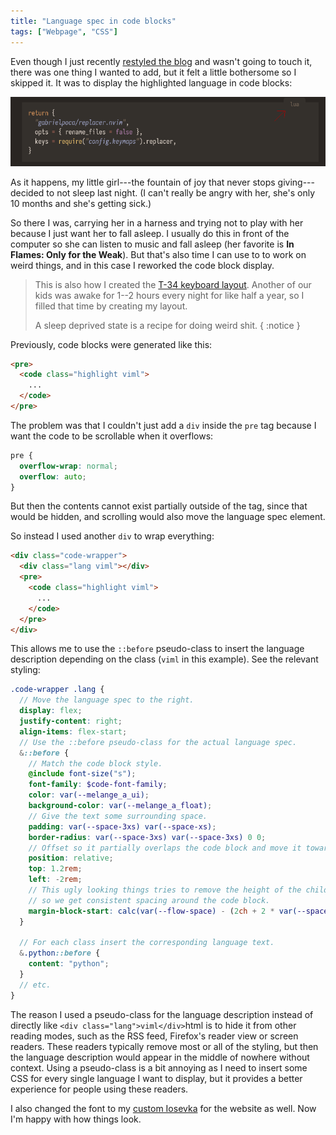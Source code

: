 ```yaml
---
title: "Language spec in code blocks"
tags: ["Webpage", "CSS"]
---
```


Even though I just recently [restyled the blog][] and wasn't going to touch it, there was one thing I wanted to add, but it felt a little bothersome so I skipped it.
It was to display the highlighted language in code blocks:

![The code spec displays what programming language the code block contains.](/images/code_spec.png)

As it happens, my little girl---the fountain of joy that never stops giving---decided to not sleep last night.
(I can't really be angry with her, she's only 10 months and she's getting sick.)

So there I was, carrying her in a harness and trying not to play with her because I just want her to fall asleep.
I usually do this in front of the computer so she can listen to music and fall asleep (her favorite is **In Flames: Only for the Weak**).
But that's also time I can use to to work on weird things, and in this case I reworked the code block display.

> This is also how I created the [T-34 keyboard layout][t-34]. Another of our kids was awake for 1--2 hours every night for like half a year, so I filled that time by creating my layout.
>
> A sleep deprived state is a recipe for doing weird shit.
{ :notice }

[t-34]: /series/t-34/

Previously, code blocks were generated like this:

```html
<pre>
  <code class="highlight viml">
    ...
  </code>
</pre>
```

The problem was that I couldn't just add a `div` inside the `pre` tag because I want the code to be scrollable when it overflows:

```scss
pre {
  overflow-wrap: normal;
  overflow: auto;
}
```

But then the contents cannot exist partially outside of the tag, since that would be hidden, and scrolling would also move the language spec element.

So instead I used another `div` to wrap everything:

```html
<div class="code-wrapper">
  <div class="lang viml"></div>
  <pre>
    <code class="highlight viml">
      ...
    </code>
  </pre>
</div>
```

This allows me to use the `::before` pseudo-class to insert the language description depending on the class (`viml` in this example).
See the relevant styling:

```scss
.code-wrapper .lang {
  // Move the language spec to the right.
  display: flex;
  justify-content: right;
  align-items: flex-start;
  // Use the ::before pseudo-class for the actual language spec.
  &::before {
    // Match the code block style.
    @include font-size("s");
    font-family: $code-font-family;
    color: var(--melange_a_ui);
    background-color: var(--melange_a_float);
    // Give the text some surrounding space.
    padding: var(--space-3xs) var(--space-xs);
    border-radius: var(--space-3xs) var(--space-3xs) 0 0;
    // Offset so it partially overlaps the code block and move it toward the middle a little.
    position: relative;
    top: 1.2rem;
    left: -2rem;
    // This ugly looking things tries to remove the height of the child element,
    // so we get consistent spacing around the code block.
    margin-block-start: calc(var(--flow-space) - (2ch + 2 * var(--space-xs)));
  }

  // For each class insert the corresponding language text.
  &.python::before {
    content: "python";
  }
  // etc.
}
```

The reason I used a pseudo-class for the language description instead of directly like `<div class="lang">viml</div>`html is to hide it from other reading modes, such as the RSS feed, Firefox's reader view or screen readers.
These readers typically remove most or all of the styling, but then the language description would appear in the middle of nowhere without context.
Using a pseudo-class is a bit annoying as I need to insert some CSS for every single language I want to display, but it provides a better experience for people using these readers.

I also changed the font to my [custom Iosevka][iosevka] for the website as well.
Now I'm happy with how things look.

[restyled the blog]: /blog/2023/10/04/giving_the_blog_a_facelift/
[iosevka]: /iosevka
